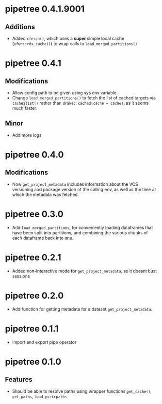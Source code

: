 # pipetree 0.4.1.9001

## Additions

- Added `cfetch()`, which uses a __super__ simple local cache (`xfun::rds_cache()`) to wrap
  calls to `load_merged_partitions()`

# pipetree 0.4.1

## Modifications 

- Allow config path to be given using sys env variable.
- Change `load_merged_partitions()` to fetch the list of cached targets via `cache$list()` rather than `drake::cached(cache = cache)`, as it seems much faster.

## Minor

- Add more logs

# pipetree 0.4.0

## Modifications

- Now `get_project_metadata` includes information about the VCS versioning and 
  package version of the calling env, as well as the time at which the metadata was
  fetched.

# pipetree 0.3.0

- Add `load_merged_partitions`, for conveniently loading dataframes that have been 
  split into partitions, and combining the various chunks of each dataframe back into one.

# pipetree 0.2.1

- Added non-interactive mode for `get_project_metadata`, so it doesnt bust sessions

# pipetree 0.2.0

- Add function for getting metadata for a dataset
  `get_project_metadata`. 

# pipetree 0.1.1

- Import and export pipe operator

# pipetree 0.1.0

## Features

- Should be able to resolve paths using wrapper functions `get_cache()`, `get_paths`, `load_portrpaths`
